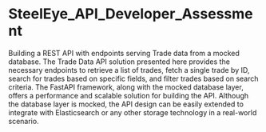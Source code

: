 # SteelEye_API_Developer_Assessment
Building a REST API with endpoints serving Trade data from a mocked database.
The Trade Data API solution presented here provides the necessary endpoints to retrieve a list of trades, fetch a single trade by ID, search for trades based on specific fields, and filter trades based on search criteria.
The FastAPI framework, along with the mocked database layer, offers a performance and scalable solution for building the API. Although the database layer is mocked, the API design can be easily extended to integrate with Elasticsearch or any other storage technology in a real-world scenario.
